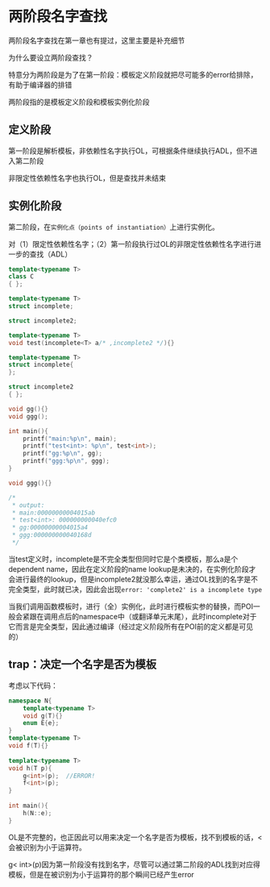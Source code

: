 # 两阶段名字查找

两阶段名字查找在第一章也有提过，这里主要是补充细节

为什么要设立两阶段查找？

特意分为两阶段是为了在第一阶段：模板定义阶段就把尽可能多的error给排除，有助于编译器的排错

两阶段指的是模板定义阶段和模板实例化阶段

## 定义阶段

第一阶段是解析模板，非依赖性名字执行OL，可根据条件继续执行ADL，但不进入第二阶段

非限定性依赖性名字也执行OL，但是查找并未结束

## 实例化阶段

第二阶段，在`实例化点（points of instantiation）`上进行实例化。

对（1）限定性依赖性名字；（2）第一阶段执行过OL的非限定性依赖性名字进行进一步的查找（ADL）

```cpp
template<typename T>
class C
{ };

template<typename T>
struct incomplete;

struct incomplete2;

template<typename T>
void test(incomplete<T> a/* ,incomplete2 */){}

template<typename T>
struct incomplete{
};

struct incomplete2
{ };

void gg(){}
void ggg();

int main(){
    printf("main:%p\n", main);
    printf("test<int>: %p\n", test<int>);
    printf("gg:%p\n", gg);
    printf("ggg:%p\n", ggg);
}

void ggg(){}

/*
 * output:
 * main:00000000004015ab
 * test<int>: 000000000040efc0
 * gg:00000000004015a4
 * ggg:000000000040168d
 */
```

当test定义时，incomplete是不完全类型但同时它是个类模板，那么a是个dependent name，因此在定义阶段的name lookup是未决的，在实例化阶段才会进行最终的lookup，但是incomplete2就没那么幸运，通过OL找到的名字是不完全类型，此时就已决，因此会出现`error: 'complete2' is a incomplete type`

当我们调用函数模板时，进行（全）实例化，此时进行模板实参的替换，而POI一般会紧跟在调用点后的namespace中（或翻译单元末尾），此时incomplete对于它而言是完全类型，因此通过编译（经过定义阶段所有在POI前的定义都是可见的）

## trap：决定一个名字是否为模板

考虑以下代码：

```cpp
namespace N{
    template<typename T>
    void g(T){}
    enum E{e};
}
template<typename T>
void f(T){}
    
template<typename T> 
void h(T p){
    g<int>(p);	//ERROR!
    f<int>(p);
}
    
int main(){
    h(N::e);
}
```

OL是不完整的，也正因此可以用来决定一个名字是否为模板，找不到模板的话，<会被识别为小于运算符。

g< int>(p)因为第一阶段没有找到名字，尽管可以通过第二阶段的ADL找到对应得模板，但是在被识别为小于运算符的那个瞬间已经产生error


